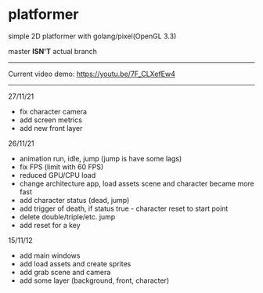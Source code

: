 # platformer

simple 2D platformer with golang/pixel(OpenGL 3.3)

master **ISN'T** actual branch

---
Current video demo:
https://youtu.be/7F_CLXefEw4

---

27/11/21
- fix character camera
- add screen metrics
- add new front layer

26/11/21
- animation run, idle, jump (jump is have some lags)
- fix FPS (limit with 60 FPS)
- reduced GPU/CPU load
- change architecture app, load assets scene and character became more fast
- add character status (dead, jump)
- add trigger of death, if status true - character reset to start point
- delete double/triple/etc. jump
- add reset for a key

15/11/12
- add main windows
- add load assets and create sprites
- add grab scene and camera
- add some layer (background, front, character)
